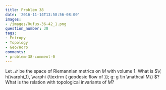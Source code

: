 ```yaml
---
title: Problem 38
date: '2016-11-14T13:58:56-08:00'
images:
- /images/Rufus-36-42_1.png
question_number: 38
tags:
- Entropy
- Topology
- Geo/Horo
comments:
- problem-38-comment-0
---
```

Let $\mathcal M$ be the space of Riemannian metrics on $M$ with volume 1. What
is $\\{ h(\varphi_1), \varphi {\textrm { geodesic flow of }}\; g: g \in
\mathcal M\\} $? What is the relation with topological invariants of $M$?

